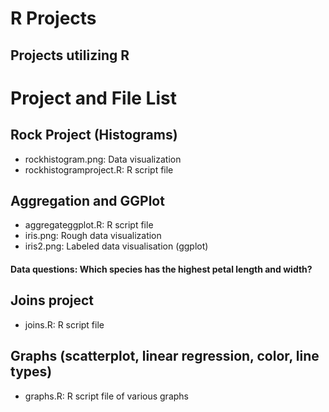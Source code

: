 # R Projects
## Projects utilizing R

# Project and File List

## Rock Project (Histograms)
* rockhistogram.png: Data visualization
* rockhistogramproject.R: R script file

## Aggregation and GGPlot
* aggregateggplot.R: R script file
* iris.png: Rough data visualization
* iris2.png: Labeled data visualisation (ggplot)
#### Data questions: Which species has the highest petal length and width?

## Joins project
* joins.R: R script file

## Graphs (scatterplot, linear regression, color, line types)
* graphs.R: R script file of various graphs
